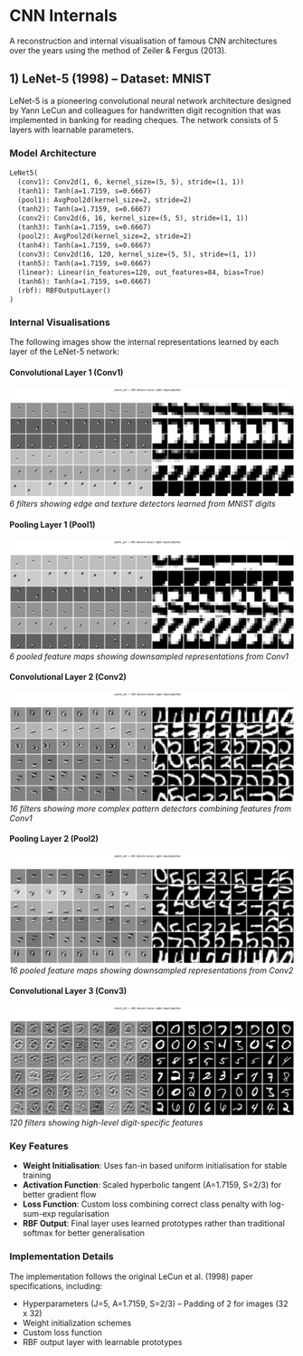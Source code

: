 # CNN Internals

A reconstruction and internal visualisation of famous CNN architectures over the years using the method of Zeiler & Fergus (2013).

## 1) LeNet-5 (1998) – Dataset: MNIST

LeNet-5 is a pioneering convolutional neural network architecture designed by Yann LeCun and colleagues for handwritten digit recognition that was implemented in banking for reading cheques. The network consists of 5 layers with learnable parameters.

### Model Architecture

```
LeNet5(
  (conv1): Conv2d(1, 6, kernel_size=(5, 5), stride=(1, 1))
  (tanh1): Tanh(a=1.7159, s=0.6667)
  (pool1): AvgPool2d(kernel_size=2, stride=2)
  (tanh2): Tanh(a=1.7159, s=0.6667)
  (conv2): Conv2d(6, 16, kernel_size=(5, 5), stride=(1, 1))
  (tanh3): Tanh(a=1.7159, s=0.6667)
  (pool2): AvgPool2d(kernel_size=2, stride=2)
  (tanh4): Tanh(a=1.7159, s=0.6667)
  (conv3): Conv2d(16, 120, kernel_size=(5, 5), stride=(1, 1))
  (tanh5): Tanh(a=1.7159, s=0.6667)
  (linear): Linear(in_features=120, out_features=84, bias=True)
  (tanh6): Tanh(a=1.7159, s=0.6667)
  (rbf): RBFOutputLayer()
)
```

### Internal Visualisations

The following images show the internal representations learned by each layer of the LeNet-5 network:

#### Convolutional Layer 1 (Conv1)
![Conv1 Internal Representations](images/lenet-5_conv1.png)
*6 filters showing edge and texture detectors learned from MNIST digits*

#### Pooling Layer 1 (Pool1)
![Pool1 Internal Representations](images/lenet-5_pool1.png)
*6 pooled feature maps showing downsampled representations from Conv1*

#### Convolutional Layer 2 (Conv2)  
![Conv2 Internal Representations](images/lenet-5_conv2.png)
*16 filters showing more complex pattern detectors combining features from Conv1*

#### Pooling Layer 2 (Pool2)
![Pool2 Internal Representations](images/lenet-5_pool2.png)
*16 pooled feature maps showing downsampled representations from Conv2*

#### Convolutional Layer 3 (Conv3)
![Conv3 Internal Representations](images/lenet-5_conv3.png)
*120 filters showing high-level digit-specific features*

### Key Features

- **Weight Initialisation**: Uses fan-in based uniform initialisation for stable training
- **Activation Function**: Scaled hyperbolic tangent (A=1.7159, S=2/3) for better gradient flow
- **Loss Function**: Custom loss combining correct class penalty with log-sum-exp regularisation
- **RBF Output**: Final layer uses learned prototypes rather than traditional softmax for better generalisation

### Implementation Details

The implementation follows the original LeCun et al. (1998) paper specifications, including:
- Hyperparameters (J=5, A=1.7159, S=2/3)
– Padding of 2 for images (32 x 32)
- Weight initialization schemes
- Custom loss function
- RBF output layer with learnable prototypes
